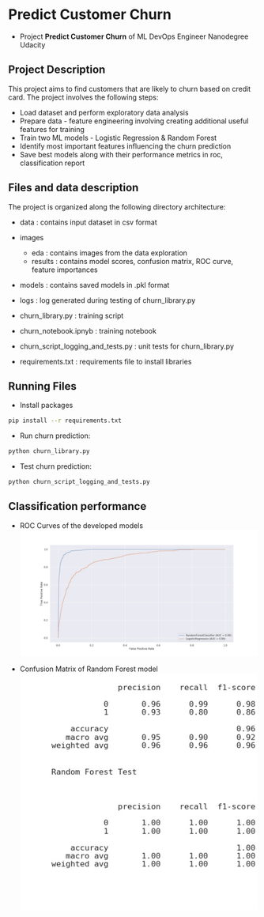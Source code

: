# Predict Customer Churn

- Project **Predict Customer Churn** of ML DevOps Engineer Nanodegree Udacity

## Project Description
This project aims to find customers that are likely to churn based on credit card. The project involves the following steps:

- Load dataset and perform exploratory data analysis 
- Prepare data - feature engineering involving creating additional useful features for training
- Train two ML models - Logistic Regression & Random Forest
- Identify most important features influencing the churn prediction
- Save best models along with their performance metrics in roc, classification report


## Files and data description

The project is organized along the following directory architecture:

- data : contains input dataset in csv format

- images 
   - eda : contains images from the data exploration
   - results : contains model scores, confusion matrix, ROC curve, feature importances

- models : contains saved models in .pkl format

- logs : log generated during testing of churn_library.py

- churn_library.py : training script 

- churn_notebook.ipnyb : training notebook

- churn_script_logging_and_tests.py : unit tests for churn_library.py

- requirements.txt : requirements file to install libraries

    
## Running Files
- Install packages
```bash
pip install --r requirements.txt
```
- Run churn prediction:
```bash
python churn_library.py
```
- Test churn prediction:
```bash
python churn_script_logging_and_tests.py
```

## Classification performance

- ROC Curves of the developed models
![](./images/results/roc_curves.jpg)

- Confusion Matrix of Random Forest model
![](./images/results/classification_reports_rf.jpg)